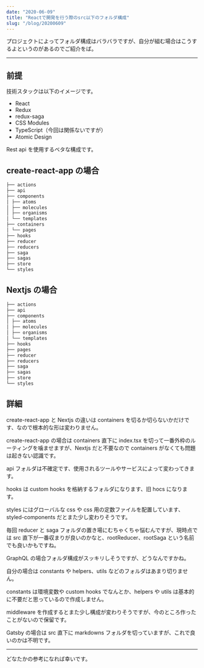 ```yaml
---
date: "2020-06-09"
title: "Reactで開発を行う際のsrc以下のフォルダ構成"
slug: "/blog/20200609"
---
```


プロジェクトによってフォルダ構成はバラバラですが、自分が組む場合はこうするよというのがあるのでご紹介をば。

---

## 前提

技術スタックは以下のイメージです。

- React
- Redux
- redux-saga
- CSS Modules
- TypeScript（今回は関係ないですが）
- Atomic Design

Rest api を使用するベタな構成です。

## create-react-app の場合

```md
├── actions
├── api
├── components
│ ├── atoms
│ ├── molecules
│ ├── organisms
│ └── templates
├── containers
│ └── pages
├── hooks
├── reducer
├── reducers
├── saga
├── sagas
├── store
└── styles
```

## Nextjs の場合

```md
├── actions
├── api
├── components
│ ├── atoms
│ ├── molecules
│ ├── organisms
│ └── templates
├── hooks
├── pages
├── reducer
├── reducers
├── saga
├── sagas
├── store
└── styles
```

## 詳細

create-react-app と Nextjs の違いは containers を切るか切らないかだけです、なので根本的な形は変わりません。

create-react-app の場合は containers 直下に index.tsx を切って一番外枠のルーティングを噛ませますが、Nextjs だと不要なので containers がなくても問題は起きない認識です。

api フォルダは不確定です、使用されるツールやサービスによって変わってきます。

hooks は custom hooks を格納するフォルダになります、旧 hocs になります。

styles にはグローバルな css や css 用の定数ファイルを配置しています、styled-components だとまた少し変わりそうです。

毎回 reducer と saga フォルダの置き場にむちゃくちゃ悩むんですが、現時点では src 直下が一番収まりが良いのかなと、rootReducer、rootSaga という名前でも良いかもですね。

GraphQL の場合フォルダ構成がスッキリしそうですが、どうなんですかね。

自分の場合は constants や helpers、utils などのフォルダはあまり切りません。

constants は環境変数や custom hooks でなんとか、helpers や utils は基本的に不要だと思っているので作成しません。

middleware を作成するとまた少し構成が変わりそうですが、今のところ作ったことがないので保留です。

Gatsby の場合は src 直下に markdowns フォルダを切っていますが、これで良いのかは不明です。

---

どなたかの参考になれば幸いです。
